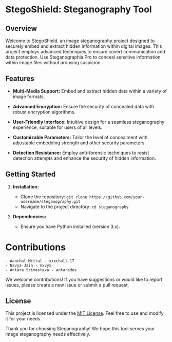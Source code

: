 # StegoShield: Steganography Tool

## Overview

Welcome to StegoShield, an image steganography project designed to securely embed and extract hidden information within digital images. This project employs advanced techniques to ensure covert communication and data protection. Use Steganographia Pro to conceal sensitive information within image files without arousing suspicion.

## Features

- **Multi-Media Support:** Embed and extract hidden data within a variety of image formats.
  
- **Advanced Encryption:** Ensure the security of concealed data with robust encryption algorithms.

- **User-Friendly Interface:** Intuitive design for a seamless steganography experience, suitable for users of all levels.

- **Customizable Parameters:** Tailor the level of concealment with adjustable embedding strength and other security parameters.

- **Detection Resistance:** Employ anti-forensic techniques to resist detection attempts and enhance the security of hidden information.

## Getting Started

1. **Installation:**
    - Clone the repository: `git clone https://github.com/your-username/steganography.git`
    - Navigate to the project directory: `cd steganography`

2. **Dependencies:**
    - Ensure you have Python installed (version 3.x).


 # Contributions
    - Aanchal Mittal - xxxchall-17
    - Navya Jain - nxvyx
    - Antara Srivastava - antarades


We welcome contributions! If you have suggestions or would like to report issues, please create a new issue or submit a pull request.

## License

This project is licensed under the [MIT License](LICENSE). Feel free to use and modify it for your needs.

Thank you for choosing Steganography! We hope this tool serves your image steganography needs effectively.
